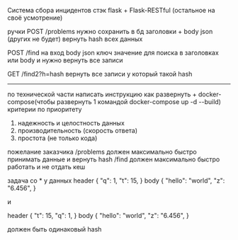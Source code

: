 Система сбора инцидентов
стэк flask + Flask-RESTful (остальное на своё усмотрение)

ручки
POST /problems
нужно сохранить в бд заголовки + body json (других не будет)
вернуть hash всех данных

POST /find
на вход body json ключ значение для поиска в заголовках или body
и нужно вернуть все записи

GET /find2?h=hash
вернуть все записи у который такой hash

---
по технической части
написать инструкцию как развернуть + docker-compose(чтобы развернуть 1 командой docker-compose up -d --build)
критерии по приоритету
1) надежность и целостность данных
2) производительность (скорость ответа)
3) простота (не только кода)

пожелание заказчика
/problems должен максимально быстро принимать данные и вернуть hash
/find должен максимально быстро работать и не отдать кеш

задача со *
у данных 
header
{
    "q": 1,
    "t": 15,
}
body
{
    "hello": "world",
    "z": "6.456",
}

и 

header
{
    "t": 15,
    "q": 1,
}
body
{
    "hello": "world",
    "z": "6.456",
}

должен быть одинаковый hash